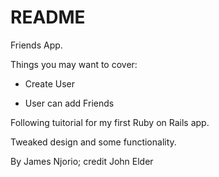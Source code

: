 # README

Friends App.

Things you may want to cover:

* Create User

* User can add Friends

Following tuitorial for my first Ruby on Rails app.


Tweaked design and some functionality.

By James Njorio; credit John Elder